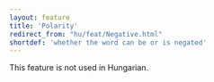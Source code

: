 ```yaml
---
layout: feature
title: 'Polarity'
redirect_from: "hu/feat/Negative.html"
shortdef: 'whether the word can be or is negated'
---
```


This feature is not used in Hungarian.
<!-- Interlanguage links updated Čt lis 12 09:43:05 CET 2020 -->
